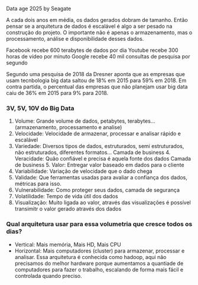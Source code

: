 Data age 2025 by Seagate

A cada dois anos em média, os dados gerados dobram de tamanho. Então pensar se a arquitetura de dados é escalável é algo a ser pesado na construção do projeto. O importante não é apenas o armazenamento, mas o processamento, análise e disponibilidade desses dados.

Facebook recebe 600 terabytes de dados por dia
Youtube recebe 300 horas de vídeo por minuto
Google recebe 40 mil consultas de pesquisa por segundo

Segundo uma pesquisa de 2018 da Dresner aponta que as empresas que usam tecnbologia big data saltou de 18% em 2015 para 59% em 2018. Em contra partida, o percentual das empresas que não planejam usar big data caiu de 36% em 2015 para 9% para 2018.

### 3V, 5V, 10V do Big Data

1. Volume: Grande volume de dados, petabytes, terabytes... (armazenamento, processamento e analise)
2. Velocidade: Velocidade de armazenar, processar e analisar rápido e escalável
3. Variedade: Diversos tipos de dados, estruturados, semi estruturados, não estruturados, diferentes formatos...
Camada de business 4. Veracidade: Quão confiável e precisa é aquela fonte dos dados
Camada de business 5. Valor: Entregar valor baseado em dados para o cliente
6. Variabilidade: Variação de velocidade que o dado chega
7. Validade: Que ferramentas usadas para avaliar a confiança dos dados, métricas para isso.
8. Vulnerabilidade: Como proteger seus dados, camada de segurança
9. Volatilidade: Tempo de vida útil dos dados
10. Visualização: Muito ligada ao valor, através das visualizações é possível transimitr o valor gerado através dos dados

### Qual arquitetura usar para essa volumetria que cresce todos os dias?

- Vertical: Mais memória, Mais HD, Mais CPU
- Horizontal: Mais computadores (cluster) para armazenar, processar e analisar. Essa arquitetura é conhecida como hadoop, aqui não precisamos do melhor hardware porque aumentamos a quantiade de computadores para fazer o trabalho, escalando de forma mais fácil e controlada quando preciso.